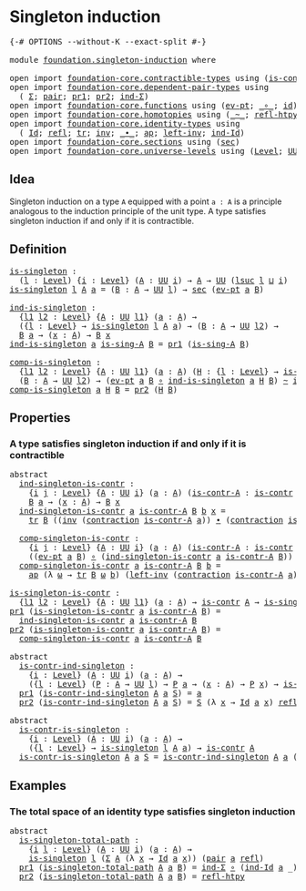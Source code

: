 # Singleton induction

<pre class="Agda"><a id="32" class="Symbol">{-#</a> <a id="36" class="Keyword">OPTIONS</a> <a id="44" class="Pragma">--without-K</a> <a id="56" class="Pragma">--exact-split</a> <a id="70" class="Symbol">#-}</a>

<a id="75" class="Keyword">module</a> <a id="82" href="foundation.singleton-induction.html" class="Module">foundation.singleton-induction</a> <a id="113" class="Keyword">where</a>

<a id="120" class="Keyword">open</a> <a id="125" class="Keyword">import</a> <a id="132" href="foundation-core.contractible-types.html" class="Module">foundation-core.contractible-types</a> <a id="167" class="Keyword">using</a> <a id="173" class="Symbol">(</a><a id="174" href="foundation-core.contractible-types.html#992" class="Function">is-contr</a><a id="182" class="Symbol">;</a> <a id="184" href="foundation-core.contractible-types.html#1427" class="Function">contraction</a><a id="195" class="Symbol">)</a>
<a id="197" class="Keyword">open</a> <a id="202" class="Keyword">import</a> <a id="209" href="foundation-core.dependent-pair-types.html" class="Module">foundation-core.dependent-pair-types</a> <a id="246" class="Keyword">using</a>
  <a id="254" class="Symbol">(</a> <a id="256" href="foundation-core.dependent-pair-types.html#502" class="Record">Σ</a><a id="257" class="Symbol">;</a> <a id="259" href="foundation-core.dependent-pair-types.html#575" class="InductiveConstructor">pair</a><a id="263" class="Symbol">;</a> <a id="265" href="foundation-core.dependent-pair-types.html#592" class="Field">pr1</a><a id="268" class="Symbol">;</a> <a id="270" href="foundation-core.dependent-pair-types.html#604" class="Field">pr2</a><a id="273" class="Symbol">;</a> <a id="275" href="foundation-core.dependent-pair-types.html#687" class="Function">ind-Σ</a><a id="280" class="Symbol">)</a>
<a id="282" class="Keyword">open</a> <a id="287" class="Keyword">import</a> <a id="294" href="foundation-core.functions.html" class="Module">foundation-core.functions</a> <a id="320" class="Keyword">using</a> <a id="326" class="Symbol">(</a><a id="327" href="foundation-core.functions.html#622" class="Function">ev-pt</a><a id="332" class="Symbol">;</a> <a id="334" href="foundation-core.functions.html#407" class="Function Operator">_∘_</a><a id="337" class="Symbol">;</a> <a id="339" href="foundation-core.functions.html#309" class="Function">id</a><a id="341" class="Symbol">)</a>
<a id="343" class="Keyword">open</a> <a id="348" class="Keyword">import</a> <a id="355" href="foundation-core.homotopies.html" class="Module">foundation-core.homotopies</a> <a id="382" class="Keyword">using</a> <a id="388" class="Symbol">(</a><a id="389" href="foundation-core.homotopies.html#545" class="Function Operator">_~_</a><a id="392" class="Symbol">;</a> <a id="394" href="foundation-core.homotopies.html#710" class="Function">refl-htpy</a><a id="403" class="Symbol">)</a>
<a id="405" class="Keyword">open</a> <a id="410" class="Keyword">import</a> <a id="417" href="foundation-core.identity-types.html" class="Module">foundation-core.identity-types</a> <a id="448" class="Keyword">using</a>
  <a id="456" class="Symbol">(</a> <a id="458" href="foundation-core.identity-types.html#1754" class="Datatype">Id</a><a id="460" class="Symbol">;</a> <a id="462" href="foundation-core.identity-types.html#1807" class="InductiveConstructor">refl</a><a id="466" class="Symbol">;</a> <a id="468" href="foundation-core.identity-types.html#5689" class="Function">tr</a><a id="470" class="Symbol">;</a> <a id="472" href="foundation-core.identity-types.html#2716" class="Function">inv</a><a id="475" class="Symbol">;</a> <a id="477" href="foundation-core.identity-types.html#2412" class="Function Operator">_∙_</a><a id="480" class="Symbol">;</a> <a id="482" href="foundation-core.identity-types.html#3990" class="Function">ap</a><a id="484" class="Symbol">;</a> <a id="486" href="foundation-core.identity-types.html#3149" class="Function">left-inv</a><a id="494" class="Symbol">;</a> <a id="496" href="foundation-core.identity-types.html#2154" class="Function">ind-Id</a><a id="502" class="Symbol">)</a>
<a id="504" class="Keyword">open</a> <a id="509" class="Keyword">import</a> <a id="516" href="foundation-core.sections.html" class="Module">foundation-core.sections</a> <a id="541" class="Keyword">using</a> <a id="547" class="Symbol">(</a><a id="548" href="foundation-core.sections.html#521" class="Function">sec</a><a id="551" class="Symbol">)</a>
<a id="553" class="Keyword">open</a> <a id="558" class="Keyword">import</a> <a id="565" href="foundation-core.universe-levels.html" class="Module">foundation-core.universe-levels</a> <a id="597" class="Keyword">using</a> <a id="603" class="Symbol">(</a><a id="604" href="Agda.Primitive.html#597" class="Postulate">Level</a><a id="609" class="Symbol">;</a> <a id="611" href="foundation-core.universe-levels.html#222" class="Primitive">UU</a><a id="613" class="Symbol">;</a> <a id="615" href="Agda.Primitive.html#780" class="Primitive">lsuc</a><a id="619" class="Symbol">;</a> <a id="621" href="Agda.Primitive.html#810" class="Primitive Operator">_⊔_</a><a id="624" class="Symbol">)</a>
</pre>
## Idea

Singleton induction on a type `A` equipped with a point `a : A` is a principle analogous to the induction principle of the unit type. A type satisfies singleton induction if and only if it is contractible.

## Definition

<pre class="Agda"><a id="is-singleton"></a><a id="870" href="foundation.singleton-induction.html#870" class="Function">is-singleton</a> <a id="883" class="Symbol">:</a>
  <a id="887" class="Symbol">(</a><a id="888" href="foundation.singleton-induction.html#888" class="Bound">l</a> <a id="890" class="Symbol">:</a> <a id="892" href="Agda.Primitive.html#597" class="Postulate">Level</a><a id="897" class="Symbol">)</a> <a id="899" class="Symbol">{</a><a id="900" href="foundation.singleton-induction.html#900" class="Bound">i</a> <a id="902" class="Symbol">:</a> <a id="904" href="Agda.Primitive.html#597" class="Postulate">Level</a><a id="909" class="Symbol">}</a> <a id="911" class="Symbol">(</a><a id="912" href="foundation.singleton-induction.html#912" class="Bound">A</a> <a id="914" class="Symbol">:</a> <a id="916" href="foundation-core.universe-levels.html#222" class="Primitive">UU</a> <a id="919" href="foundation.singleton-induction.html#900" class="Bound">i</a><a id="920" class="Symbol">)</a> <a id="922" class="Symbol">→</a> <a id="924" href="foundation.singleton-induction.html#912" class="Bound">A</a> <a id="926" class="Symbol">→</a> <a id="928" href="foundation-core.universe-levels.html#222" class="Primitive">UU</a> <a id="931" class="Symbol">(</a><a id="932" href="Agda.Primitive.html#780" class="Primitive">lsuc</a> <a id="937" href="foundation.singleton-induction.html#888" class="Bound">l</a> <a id="939" href="Agda.Primitive.html#810" class="Primitive Operator">⊔</a> <a id="941" href="foundation.singleton-induction.html#900" class="Bound">i</a><a id="942" class="Symbol">)</a>
<a id="944" href="foundation.singleton-induction.html#870" class="Function">is-singleton</a> <a id="957" href="foundation.singleton-induction.html#957" class="Bound">l</a> <a id="959" href="foundation.singleton-induction.html#959" class="Bound">A</a> <a id="961" href="foundation.singleton-induction.html#961" class="Bound">a</a> <a id="963" class="Symbol">=</a> <a id="965" class="Symbol">(</a><a id="966" href="foundation.singleton-induction.html#966" class="Bound">B</a> <a id="968" class="Symbol">:</a> <a id="970" href="foundation.singleton-induction.html#959" class="Bound">A</a> <a id="972" class="Symbol">→</a> <a id="974" href="foundation-core.universe-levels.html#222" class="Primitive">UU</a> <a id="977" href="foundation.singleton-induction.html#957" class="Bound">l</a><a id="978" class="Symbol">)</a> <a id="980" class="Symbol">→</a> <a id="982" href="foundation-core.sections.html#521" class="Function">sec</a> <a id="986" class="Symbol">(</a><a id="987" href="foundation-core.functions.html#622" class="Function">ev-pt</a> <a id="993" href="foundation.singleton-induction.html#961" class="Bound">a</a> <a id="995" href="foundation.singleton-induction.html#966" class="Bound">B</a><a id="996" class="Symbol">)</a>

<a id="ind-is-singleton"></a><a id="999" href="foundation.singleton-induction.html#999" class="Function">ind-is-singleton</a> <a id="1016" class="Symbol">:</a>
  <a id="1020" class="Symbol">{</a><a id="1021" href="foundation.singleton-induction.html#1021" class="Bound">l1</a> <a id="1024" href="foundation.singleton-induction.html#1024" class="Bound">l2</a> <a id="1027" class="Symbol">:</a> <a id="1029" href="Agda.Primitive.html#597" class="Postulate">Level</a><a id="1034" class="Symbol">}</a> <a id="1036" class="Symbol">{</a><a id="1037" href="foundation.singleton-induction.html#1037" class="Bound">A</a> <a id="1039" class="Symbol">:</a> <a id="1041" href="foundation-core.universe-levels.html#222" class="Primitive">UU</a> <a id="1044" href="foundation.singleton-induction.html#1021" class="Bound">l1</a><a id="1046" class="Symbol">}</a> <a id="1048" class="Symbol">(</a><a id="1049" href="foundation.singleton-induction.html#1049" class="Bound">a</a> <a id="1051" class="Symbol">:</a> <a id="1053" href="foundation.singleton-induction.html#1037" class="Bound">A</a><a id="1054" class="Symbol">)</a> <a id="1056" class="Symbol">→</a>
  <a id="1060" class="Symbol">({</a><a id="1062" href="foundation.singleton-induction.html#1062" class="Bound">l</a> <a id="1064" class="Symbol">:</a> <a id="1066" href="Agda.Primitive.html#597" class="Postulate">Level</a><a id="1071" class="Symbol">}</a> <a id="1073" class="Symbol">→</a> <a id="1075" href="foundation.singleton-induction.html#870" class="Function">is-singleton</a> <a id="1088" href="foundation.singleton-induction.html#1062" class="Bound">l</a> <a id="1090" href="foundation.singleton-induction.html#1037" class="Bound">A</a> <a id="1092" href="foundation.singleton-induction.html#1049" class="Bound">a</a><a id="1093" class="Symbol">)</a> <a id="1095" class="Symbol">→</a> <a id="1097" class="Symbol">(</a><a id="1098" href="foundation.singleton-induction.html#1098" class="Bound">B</a> <a id="1100" class="Symbol">:</a> <a id="1102" href="foundation.singleton-induction.html#1037" class="Bound">A</a> <a id="1104" class="Symbol">→</a> <a id="1106" href="foundation-core.universe-levels.html#222" class="Primitive">UU</a> <a id="1109" href="foundation.singleton-induction.html#1024" class="Bound">l2</a><a id="1111" class="Symbol">)</a> <a id="1113" class="Symbol">→</a>
  <a id="1117" href="foundation.singleton-induction.html#1098" class="Bound">B</a> <a id="1119" href="foundation.singleton-induction.html#1049" class="Bound">a</a> <a id="1121" class="Symbol">→</a> <a id="1123" class="Symbol">(</a><a id="1124" href="foundation.singleton-induction.html#1124" class="Bound">x</a> <a id="1126" class="Symbol">:</a> <a id="1128" href="foundation.singleton-induction.html#1037" class="Bound">A</a><a id="1129" class="Symbol">)</a> <a id="1131" class="Symbol">→</a> <a id="1133" href="foundation.singleton-induction.html#1098" class="Bound">B</a> <a id="1135" href="foundation.singleton-induction.html#1124" class="Bound">x</a>
<a id="1137" href="foundation.singleton-induction.html#999" class="Function">ind-is-singleton</a> <a id="1154" href="foundation.singleton-induction.html#1154" class="Bound">a</a> <a id="1156" href="foundation.singleton-induction.html#1156" class="Bound">is-sing-A</a> <a id="1166" href="foundation.singleton-induction.html#1166" class="Bound">B</a> <a id="1168" class="Symbol">=</a> <a id="1170" href="foundation-core.dependent-pair-types.html#592" class="Field">pr1</a> <a id="1174" class="Symbol">(</a><a id="1175" href="foundation.singleton-induction.html#1156" class="Bound">is-sing-A</a> <a id="1185" href="foundation.singleton-induction.html#1166" class="Bound">B</a><a id="1186" class="Symbol">)</a>

<a id="comp-is-singleton"></a><a id="1189" href="foundation.singleton-induction.html#1189" class="Function">comp-is-singleton</a> <a id="1207" class="Symbol">:</a>
  <a id="1211" class="Symbol">{</a><a id="1212" href="foundation.singleton-induction.html#1212" class="Bound">l1</a> <a id="1215" href="foundation.singleton-induction.html#1215" class="Bound">l2</a> <a id="1218" class="Symbol">:</a> <a id="1220" href="Agda.Primitive.html#597" class="Postulate">Level</a><a id="1225" class="Symbol">}</a> <a id="1227" class="Symbol">{</a><a id="1228" href="foundation.singleton-induction.html#1228" class="Bound">A</a> <a id="1230" class="Symbol">:</a> <a id="1232" href="foundation-core.universe-levels.html#222" class="Primitive">UU</a> <a id="1235" href="foundation.singleton-induction.html#1212" class="Bound">l1</a><a id="1237" class="Symbol">}</a> <a id="1239" class="Symbol">(</a><a id="1240" href="foundation.singleton-induction.html#1240" class="Bound">a</a> <a id="1242" class="Symbol">:</a> <a id="1244" href="foundation.singleton-induction.html#1228" class="Bound">A</a><a id="1245" class="Symbol">)</a> <a id="1247" class="Symbol">(</a><a id="1248" href="foundation.singleton-induction.html#1248" class="Bound">H</a> <a id="1250" class="Symbol">:</a> <a id="1252" class="Symbol">{</a><a id="1253" href="foundation.singleton-induction.html#1253" class="Bound">l</a> <a id="1255" class="Symbol">:</a> <a id="1257" href="Agda.Primitive.html#597" class="Postulate">Level</a><a id="1262" class="Symbol">}</a> <a id="1264" class="Symbol">→</a> <a id="1266" href="foundation.singleton-induction.html#870" class="Function">is-singleton</a> <a id="1279" href="foundation.singleton-induction.html#1253" class="Bound">l</a> <a id="1281" href="foundation.singleton-induction.html#1228" class="Bound">A</a> <a id="1283" href="foundation.singleton-induction.html#1240" class="Bound">a</a><a id="1284" class="Symbol">)</a> <a id="1286" class="Symbol">→</a>
  <a id="1290" class="Symbol">(</a><a id="1291" href="foundation.singleton-induction.html#1291" class="Bound">B</a> <a id="1293" class="Symbol">:</a> <a id="1295" href="foundation.singleton-induction.html#1228" class="Bound">A</a> <a id="1297" class="Symbol">→</a> <a id="1299" href="foundation-core.universe-levels.html#222" class="Primitive">UU</a> <a id="1302" href="foundation.singleton-induction.html#1215" class="Bound">l2</a><a id="1304" class="Symbol">)</a> <a id="1306" class="Symbol">→</a> <a id="1308" class="Symbol">(</a><a id="1309" href="foundation-core.functions.html#622" class="Function">ev-pt</a> <a id="1315" href="foundation.singleton-induction.html#1240" class="Bound">a</a> <a id="1317" href="foundation.singleton-induction.html#1291" class="Bound">B</a> <a id="1319" href="foundation-core.functions.html#407" class="Function Operator">∘</a> <a id="1321" href="foundation.singleton-induction.html#999" class="Function">ind-is-singleton</a> <a id="1338" href="foundation.singleton-induction.html#1240" class="Bound">a</a> <a id="1340" href="foundation.singleton-induction.html#1248" class="Bound">H</a> <a id="1342" href="foundation.singleton-induction.html#1291" class="Bound">B</a><a id="1343" class="Symbol">)</a> <a id="1345" href="foundation-core.homotopies.html#545" class="Function Operator">~</a> <a id="1347" href="foundation-core.functions.html#309" class="Function">id</a>
<a id="1350" href="foundation.singleton-induction.html#1189" class="Function">comp-is-singleton</a> <a id="1368" href="foundation.singleton-induction.html#1368" class="Bound">a</a> <a id="1370" href="foundation.singleton-induction.html#1370" class="Bound">H</a> <a id="1372" href="foundation.singleton-induction.html#1372" class="Bound">B</a> <a id="1374" class="Symbol">=</a> <a id="1376" href="foundation-core.dependent-pair-types.html#604" class="Field">pr2</a> <a id="1380" class="Symbol">(</a><a id="1381" href="foundation.singleton-induction.html#1370" class="Bound">H</a> <a id="1383" href="foundation.singleton-induction.html#1372" class="Bound">B</a><a id="1384" class="Symbol">)</a>
</pre>
## Properties

### A type satisfies singleton induction if and only if it is contractible

<pre class="Agda"><a id="1490" class="Keyword">abstract</a>
  <a id="ind-singleton-is-contr"></a><a id="1501" href="foundation.singleton-induction.html#1501" class="Function">ind-singleton-is-contr</a> <a id="1524" class="Symbol">:</a>
    <a id="1530" class="Symbol">{</a><a id="1531" href="foundation.singleton-induction.html#1531" class="Bound">i</a> <a id="1533" href="foundation.singleton-induction.html#1533" class="Bound">j</a> <a id="1535" class="Symbol">:</a> <a id="1537" href="Agda.Primitive.html#597" class="Postulate">Level</a><a id="1542" class="Symbol">}</a> <a id="1544" class="Symbol">{</a><a id="1545" href="foundation.singleton-induction.html#1545" class="Bound">A</a> <a id="1547" class="Symbol">:</a> <a id="1549" href="foundation-core.universe-levels.html#222" class="Primitive">UU</a> <a id="1552" href="foundation.singleton-induction.html#1531" class="Bound">i</a><a id="1553" class="Symbol">}</a> <a id="1555" class="Symbol">(</a><a id="1556" href="foundation.singleton-induction.html#1556" class="Bound">a</a> <a id="1558" class="Symbol">:</a> <a id="1560" href="foundation.singleton-induction.html#1545" class="Bound">A</a><a id="1561" class="Symbol">)</a> <a id="1563" class="Symbol">(</a><a id="1564" href="foundation.singleton-induction.html#1564" class="Bound">is-contr-A</a> <a id="1575" class="Symbol">:</a> <a id="1577" href="foundation-core.contractible-types.html#992" class="Function">is-contr</a> <a id="1586" href="foundation.singleton-induction.html#1545" class="Bound">A</a><a id="1587" class="Symbol">)</a> <a id="1589" class="Symbol">(</a><a id="1590" href="foundation.singleton-induction.html#1590" class="Bound">B</a> <a id="1592" class="Symbol">:</a> <a id="1594" href="foundation.singleton-induction.html#1545" class="Bound">A</a> <a id="1596" class="Symbol">→</a> <a id="1598" href="foundation-core.universe-levels.html#222" class="Primitive">UU</a> <a id="1601" href="foundation.singleton-induction.html#1533" class="Bound">j</a><a id="1602" class="Symbol">)</a> <a id="1604" class="Symbol">→</a>
    <a id="1610" href="foundation.singleton-induction.html#1590" class="Bound">B</a> <a id="1612" href="foundation.singleton-induction.html#1556" class="Bound">a</a> <a id="1614" class="Symbol">→</a> <a id="1616" class="Symbol">(</a><a id="1617" href="foundation.singleton-induction.html#1617" class="Bound">x</a> <a id="1619" class="Symbol">:</a> <a id="1621" href="foundation.singleton-induction.html#1545" class="Bound">A</a><a id="1622" class="Symbol">)</a> <a id="1624" class="Symbol">→</a> <a id="1626" href="foundation.singleton-induction.html#1590" class="Bound">B</a> <a id="1628" href="foundation.singleton-induction.html#1617" class="Bound">x</a>
  <a id="1632" href="foundation.singleton-induction.html#1501" class="Function">ind-singleton-is-contr</a> <a id="1655" href="foundation.singleton-induction.html#1655" class="Bound">a</a> <a id="1657" href="foundation.singleton-induction.html#1657" class="Bound">is-contr-A</a> <a id="1668" href="foundation.singleton-induction.html#1668" class="Bound">B</a> <a id="1670" href="foundation.singleton-induction.html#1670" class="Bound">b</a> <a id="1672" href="foundation.singleton-induction.html#1672" class="Bound">x</a> <a id="1674" class="Symbol">=</a>
    <a id="1680" href="foundation-core.identity-types.html#5689" class="Function">tr</a> <a id="1683" href="foundation.singleton-induction.html#1668" class="Bound">B</a> <a id="1685" class="Symbol">((</a><a id="1687" href="foundation-core.identity-types.html#2716" class="Function">inv</a> <a id="1691" class="Symbol">(</a><a id="1692" href="foundation-core.contractible-types.html#1427" class="Function">contraction</a> <a id="1704" href="foundation.singleton-induction.html#1657" class="Bound">is-contr-A</a> <a id="1715" href="foundation.singleton-induction.html#1655" class="Bound">a</a><a id="1716" class="Symbol">))</a> <a id="1719" href="foundation-core.identity-types.html#2412" class="Function Operator">∙</a> <a id="1721" class="Symbol">(</a><a id="1722" href="foundation-core.contractible-types.html#1427" class="Function">contraction</a> <a id="1734" href="foundation.singleton-induction.html#1657" class="Bound">is-contr-A</a> <a id="1745" href="foundation.singleton-induction.html#1672" class="Bound">x</a><a id="1746" class="Symbol">))</a> <a id="1749" href="foundation.singleton-induction.html#1670" class="Bound">b</a>
  
  <a id="comp-singleton-is-contr"></a><a id="1756" href="foundation.singleton-induction.html#1756" class="Function">comp-singleton-is-contr</a> <a id="1780" class="Symbol">:</a>
    <a id="1786" class="Symbol">{</a><a id="1787" href="foundation.singleton-induction.html#1787" class="Bound">i</a> <a id="1789" href="foundation.singleton-induction.html#1789" class="Bound">j</a> <a id="1791" class="Symbol">:</a> <a id="1793" href="Agda.Primitive.html#597" class="Postulate">Level</a><a id="1798" class="Symbol">}</a> <a id="1800" class="Symbol">{</a><a id="1801" href="foundation.singleton-induction.html#1801" class="Bound">A</a> <a id="1803" class="Symbol">:</a> <a id="1805" href="foundation-core.universe-levels.html#222" class="Primitive">UU</a> <a id="1808" href="foundation.singleton-induction.html#1787" class="Bound">i</a><a id="1809" class="Symbol">}</a> <a id="1811" class="Symbol">(</a><a id="1812" href="foundation.singleton-induction.html#1812" class="Bound">a</a> <a id="1814" class="Symbol">:</a> <a id="1816" href="foundation.singleton-induction.html#1801" class="Bound">A</a><a id="1817" class="Symbol">)</a> <a id="1819" class="Symbol">(</a><a id="1820" href="foundation.singleton-induction.html#1820" class="Bound">is-contr-A</a> <a id="1831" class="Symbol">:</a> <a id="1833" href="foundation-core.contractible-types.html#992" class="Function">is-contr</a> <a id="1842" href="foundation.singleton-induction.html#1801" class="Bound">A</a><a id="1843" class="Symbol">)</a> <a id="1845" class="Symbol">(</a><a id="1846" href="foundation.singleton-induction.html#1846" class="Bound">B</a> <a id="1848" class="Symbol">:</a> <a id="1850" href="foundation.singleton-induction.html#1801" class="Bound">A</a> <a id="1852" class="Symbol">→</a> <a id="1854" href="foundation-core.universe-levels.html#222" class="Primitive">UU</a> <a id="1857" href="foundation.singleton-induction.html#1789" class="Bound">j</a><a id="1858" class="Symbol">)</a> <a id="1860" class="Symbol">→</a>
    <a id="1866" class="Symbol">((</a><a id="1868" href="foundation-core.functions.html#622" class="Function">ev-pt</a> <a id="1874" href="foundation.singleton-induction.html#1812" class="Bound">a</a> <a id="1876" href="foundation.singleton-induction.html#1846" class="Bound">B</a><a id="1877" class="Symbol">)</a> <a id="1879" href="foundation-core.functions.html#407" class="Function Operator">∘</a> <a id="1881" class="Symbol">(</a><a id="1882" href="foundation.singleton-induction.html#1501" class="Function">ind-singleton-is-contr</a> <a id="1905" href="foundation.singleton-induction.html#1812" class="Bound">a</a> <a id="1907" href="foundation.singleton-induction.html#1820" class="Bound">is-contr-A</a> <a id="1918" href="foundation.singleton-induction.html#1846" class="Bound">B</a><a id="1919" class="Symbol">))</a> <a id="1922" href="foundation-core.homotopies.html#545" class="Function Operator">~</a> <a id="1924" href="foundation-core.functions.html#309" class="Function">id</a>
  <a id="1929" href="foundation.singleton-induction.html#1756" class="Function">comp-singleton-is-contr</a> <a id="1953" href="foundation.singleton-induction.html#1953" class="Bound">a</a> <a id="1955" href="foundation.singleton-induction.html#1955" class="Bound">is-contr-A</a> <a id="1966" href="foundation.singleton-induction.html#1966" class="Bound">B</a> <a id="1968" href="foundation.singleton-induction.html#1968" class="Bound">b</a> <a id="1970" class="Symbol">=</a>
    <a id="1976" href="foundation-core.identity-types.html#3990" class="Function">ap</a> <a id="1979" class="Symbol">(λ</a> <a id="1982" href="foundation.singleton-induction.html#1982" class="Bound">ω</a> <a id="1984" class="Symbol">→</a> <a id="1986" href="foundation-core.identity-types.html#5689" class="Function">tr</a> <a id="1989" href="foundation.singleton-induction.html#1966" class="Bound">B</a> <a id="1991" href="foundation.singleton-induction.html#1982" class="Bound">ω</a> <a id="1993" href="foundation.singleton-induction.html#1968" class="Bound">b</a><a id="1994" class="Symbol">)</a> <a id="1996" class="Symbol">(</a><a id="1997" href="foundation-core.identity-types.html#3149" class="Function">left-inv</a> <a id="2006" class="Symbol">(</a><a id="2007" href="foundation-core.contractible-types.html#1427" class="Function">contraction</a> <a id="2019" href="foundation.singleton-induction.html#1955" class="Bound">is-contr-A</a> <a id="2030" href="foundation.singleton-induction.html#1953" class="Bound">a</a><a id="2031" class="Symbol">))</a>

<a id="is-singleton-is-contr"></a><a id="2035" href="foundation.singleton-induction.html#2035" class="Function">is-singleton-is-contr</a> <a id="2057" class="Symbol">:</a>
  <a id="2061" class="Symbol">{</a><a id="2062" href="foundation.singleton-induction.html#2062" class="Bound">l1</a> <a id="2065" href="foundation.singleton-induction.html#2065" class="Bound">l2</a> <a id="2068" class="Symbol">:</a> <a id="2070" href="Agda.Primitive.html#597" class="Postulate">Level</a><a id="2075" class="Symbol">}</a> <a id="2077" class="Symbol">{</a><a id="2078" href="foundation.singleton-induction.html#2078" class="Bound">A</a> <a id="2080" class="Symbol">:</a> <a id="2082" href="foundation-core.universe-levels.html#222" class="Primitive">UU</a> <a id="2085" href="foundation.singleton-induction.html#2062" class="Bound">l1</a><a id="2087" class="Symbol">}</a> <a id="2089" class="Symbol">(</a><a id="2090" href="foundation.singleton-induction.html#2090" class="Bound">a</a> <a id="2092" class="Symbol">:</a> <a id="2094" href="foundation.singleton-induction.html#2078" class="Bound">A</a><a id="2095" class="Symbol">)</a> <a id="2097" class="Symbol">→</a> <a id="2099" href="foundation-core.contractible-types.html#992" class="Function">is-contr</a> <a id="2108" href="foundation.singleton-induction.html#2078" class="Bound">A</a> <a id="2110" class="Symbol">→</a> <a id="2112" href="foundation.singleton-induction.html#870" class="Function">is-singleton</a> <a id="2125" href="foundation.singleton-induction.html#2065" class="Bound">l2</a> <a id="2128" href="foundation.singleton-induction.html#2078" class="Bound">A</a> <a id="2130" href="foundation.singleton-induction.html#2090" class="Bound">a</a>
<a id="2132" href="foundation-core.dependent-pair-types.html#592" class="Field">pr1</a> <a id="2136" class="Symbol">(</a><a id="2137" href="foundation.singleton-induction.html#2035" class="Function">is-singleton-is-contr</a> <a id="2159" href="foundation.singleton-induction.html#2159" class="Bound">a</a> <a id="2161" href="foundation.singleton-induction.html#2161" class="Bound">is-contr-A</a> <a id="2172" href="foundation.singleton-induction.html#2172" class="Bound">B</a><a id="2173" class="Symbol">)</a> <a id="2175" class="Symbol">=</a>
  <a id="2179" href="foundation.singleton-induction.html#1501" class="Function">ind-singleton-is-contr</a> <a id="2202" href="foundation.singleton-induction.html#2159" class="Bound">a</a> <a id="2204" href="foundation.singleton-induction.html#2161" class="Bound">is-contr-A</a> <a id="2215" href="foundation.singleton-induction.html#2172" class="Bound">B</a>
<a id="2217" href="foundation-core.dependent-pair-types.html#604" class="Field">pr2</a> <a id="2221" class="Symbol">(</a><a id="2222" href="foundation.singleton-induction.html#2035" class="Function">is-singleton-is-contr</a> <a id="2244" href="foundation.singleton-induction.html#2244" class="Bound">a</a> <a id="2246" href="foundation.singleton-induction.html#2246" class="Bound">is-contr-A</a> <a id="2257" href="foundation.singleton-induction.html#2257" class="Bound">B</a><a id="2258" class="Symbol">)</a> <a id="2260" class="Symbol">=</a>
  <a id="2264" href="foundation.singleton-induction.html#1756" class="Function">comp-singleton-is-contr</a> <a id="2288" href="foundation.singleton-induction.html#2244" class="Bound">a</a> <a id="2290" href="foundation.singleton-induction.html#2246" class="Bound">is-contr-A</a> <a id="2301" href="foundation.singleton-induction.html#2257" class="Bound">B</a>

<a id="2304" class="Keyword">abstract</a>
  <a id="is-contr-ind-singleton"></a><a id="2315" href="foundation.singleton-induction.html#2315" class="Function">is-contr-ind-singleton</a> <a id="2338" class="Symbol">:</a>
    <a id="2344" class="Symbol">{</a><a id="2345" href="foundation.singleton-induction.html#2345" class="Bound">i</a> <a id="2347" class="Symbol">:</a> <a id="2349" href="Agda.Primitive.html#597" class="Postulate">Level</a><a id="2354" class="Symbol">}</a> <a id="2356" class="Symbol">(</a><a id="2357" href="foundation.singleton-induction.html#2357" class="Bound">A</a> <a id="2359" class="Symbol">:</a> <a id="2361" href="foundation-core.universe-levels.html#222" class="Primitive">UU</a> <a id="2364" href="foundation.singleton-induction.html#2345" class="Bound">i</a><a id="2365" class="Symbol">)</a> <a id="2367" class="Symbol">(</a><a id="2368" href="foundation.singleton-induction.html#2368" class="Bound">a</a> <a id="2370" class="Symbol">:</a> <a id="2372" href="foundation.singleton-induction.html#2357" class="Bound">A</a><a id="2373" class="Symbol">)</a> <a id="2375" class="Symbol">→</a>
    <a id="2381" class="Symbol">({</a><a id="2383" href="foundation.singleton-induction.html#2383" class="Bound">l</a> <a id="2385" class="Symbol">:</a> <a id="2387" href="Agda.Primitive.html#597" class="Postulate">Level</a><a id="2392" class="Symbol">}</a> <a id="2394" class="Symbol">(</a><a id="2395" href="foundation.singleton-induction.html#2395" class="Bound">P</a> <a id="2397" class="Symbol">:</a> <a id="2399" href="foundation.singleton-induction.html#2357" class="Bound">A</a> <a id="2401" class="Symbol">→</a> <a id="2403" href="foundation-core.universe-levels.html#222" class="Primitive">UU</a> <a id="2406" href="foundation.singleton-induction.html#2383" class="Bound">l</a><a id="2407" class="Symbol">)</a> <a id="2409" class="Symbol">→</a> <a id="2411" href="foundation.singleton-induction.html#2395" class="Bound">P</a> <a id="2413" href="foundation.singleton-induction.html#2368" class="Bound">a</a> <a id="2415" class="Symbol">→</a> <a id="2417" class="Symbol">(</a><a id="2418" href="foundation.singleton-induction.html#2418" class="Bound">x</a> <a id="2420" class="Symbol">:</a> <a id="2422" href="foundation.singleton-induction.html#2357" class="Bound">A</a><a id="2423" class="Symbol">)</a> <a id="2425" class="Symbol">→</a> <a id="2427" href="foundation.singleton-induction.html#2395" class="Bound">P</a> <a id="2429" href="foundation.singleton-induction.html#2418" class="Bound">x</a><a id="2430" class="Symbol">)</a> <a id="2432" class="Symbol">→</a> <a id="2434" href="foundation-core.contractible-types.html#992" class="Function">is-contr</a> <a id="2443" href="foundation.singleton-induction.html#2357" class="Bound">A</a>
  <a id="2447" href="foundation-core.dependent-pair-types.html#592" class="Field">pr1</a> <a id="2451" class="Symbol">(</a><a id="2452" href="foundation.singleton-induction.html#2315" class="Function">is-contr-ind-singleton</a> <a id="2475" href="foundation.singleton-induction.html#2475" class="Bound">A</a> <a id="2477" href="foundation.singleton-induction.html#2477" class="Bound">a</a> <a id="2479" href="foundation.singleton-induction.html#2479" class="Bound">S</a><a id="2480" class="Symbol">)</a> <a id="2482" class="Symbol">=</a> <a id="2484" href="foundation.singleton-induction.html#2477" class="Bound">a</a>
  <a id="2488" href="foundation-core.dependent-pair-types.html#604" class="Field">pr2</a> <a id="2492" class="Symbol">(</a><a id="2493" href="foundation.singleton-induction.html#2315" class="Function">is-contr-ind-singleton</a> <a id="2516" href="foundation.singleton-induction.html#2516" class="Bound">A</a> <a id="2518" href="foundation.singleton-induction.html#2518" class="Bound">a</a> <a id="2520" href="foundation.singleton-induction.html#2520" class="Bound">S</a><a id="2521" class="Symbol">)</a> <a id="2523" class="Symbol">=</a> <a id="2525" href="foundation.singleton-induction.html#2520" class="Bound">S</a> <a id="2527" class="Symbol">(λ</a> <a id="2530" href="foundation.singleton-induction.html#2530" class="Bound">x</a> <a id="2532" class="Symbol">→</a> <a id="2534" href="foundation-core.identity-types.html#1754" class="Datatype">Id</a> <a id="2537" href="foundation.singleton-induction.html#2518" class="Bound">a</a> <a id="2539" href="foundation.singleton-induction.html#2530" class="Bound">x</a><a id="2540" class="Symbol">)</a> <a id="2542" href="foundation-core.identity-types.html#1807" class="InductiveConstructor">refl</a>

<a id="2548" class="Keyword">abstract</a>
  <a id="is-contr-is-singleton"></a><a id="2559" href="foundation.singleton-induction.html#2559" class="Function">is-contr-is-singleton</a> <a id="2581" class="Symbol">:</a>
    <a id="2587" class="Symbol">{</a><a id="2588" href="foundation.singleton-induction.html#2588" class="Bound">i</a> <a id="2590" class="Symbol">:</a> <a id="2592" href="Agda.Primitive.html#597" class="Postulate">Level</a><a id="2597" class="Symbol">}</a> <a id="2599" class="Symbol">(</a><a id="2600" href="foundation.singleton-induction.html#2600" class="Bound">A</a> <a id="2602" class="Symbol">:</a> <a id="2604" href="foundation-core.universe-levels.html#222" class="Primitive">UU</a> <a id="2607" href="foundation.singleton-induction.html#2588" class="Bound">i</a><a id="2608" class="Symbol">)</a> <a id="2610" class="Symbol">(</a><a id="2611" href="foundation.singleton-induction.html#2611" class="Bound">a</a> <a id="2613" class="Symbol">:</a> <a id="2615" href="foundation.singleton-induction.html#2600" class="Bound">A</a><a id="2616" class="Symbol">)</a> <a id="2618" class="Symbol">→</a>
    <a id="2624" class="Symbol">({</a><a id="2626" href="foundation.singleton-induction.html#2626" class="Bound">l</a> <a id="2628" class="Symbol">:</a> <a id="2630" href="Agda.Primitive.html#597" class="Postulate">Level</a><a id="2635" class="Symbol">}</a> <a id="2637" class="Symbol">→</a> <a id="2639" href="foundation.singleton-induction.html#870" class="Function">is-singleton</a> <a id="2652" href="foundation.singleton-induction.html#2626" class="Bound">l</a> <a id="2654" href="foundation.singleton-induction.html#2600" class="Bound">A</a> <a id="2656" href="foundation.singleton-induction.html#2611" class="Bound">a</a><a id="2657" class="Symbol">)</a> <a id="2659" class="Symbol">→</a> <a id="2661" href="foundation-core.contractible-types.html#992" class="Function">is-contr</a> <a id="2670" href="foundation.singleton-induction.html#2600" class="Bound">A</a>
  <a id="2674" href="foundation.singleton-induction.html#2559" class="Function">is-contr-is-singleton</a> <a id="2696" href="foundation.singleton-induction.html#2696" class="Bound">A</a> <a id="2698" href="foundation.singleton-induction.html#2698" class="Bound">a</a> <a id="2700" href="foundation.singleton-induction.html#2700" class="Bound">S</a> <a id="2702" class="Symbol">=</a> <a id="2704" href="foundation.singleton-induction.html#2315" class="Function">is-contr-ind-singleton</a> <a id="2727" href="foundation.singleton-induction.html#2696" class="Bound">A</a> <a id="2729" href="foundation.singleton-induction.html#2698" class="Bound">a</a> <a id="2731" class="Symbol">(λ</a> <a id="2734" href="foundation.singleton-induction.html#2734" class="Bound">P</a> <a id="2736" class="Symbol">→</a> <a id="2738" href="foundation-core.dependent-pair-types.html#592" class="Field">pr1</a> <a id="2742" class="Symbol">(</a><a id="2743" href="foundation.singleton-induction.html#2700" class="Bound">S</a> <a id="2745" href="foundation.singleton-induction.html#2734" class="Bound">P</a><a id="2746" class="Symbol">))</a>
</pre>
## Examples

### The total space of an identity type satisfies singleton induction

<pre class="Agda"><a id="2846" class="Keyword">abstract</a>
  <a id="is-singleton-total-path"></a><a id="2857" href="foundation.singleton-induction.html#2857" class="Function">is-singleton-total-path</a> <a id="2881" class="Symbol">:</a>
    <a id="2887" class="Symbol">{</a><a id="2888" href="foundation.singleton-induction.html#2888" class="Bound">i</a> <a id="2890" href="foundation.singleton-induction.html#2890" class="Bound">l</a> <a id="2892" class="Symbol">:</a> <a id="2894" href="Agda.Primitive.html#597" class="Postulate">Level</a><a id="2899" class="Symbol">}</a> <a id="2901" class="Symbol">(</a><a id="2902" href="foundation.singleton-induction.html#2902" class="Bound">A</a> <a id="2904" class="Symbol">:</a> <a id="2906" href="foundation-core.universe-levels.html#222" class="Primitive">UU</a> <a id="2909" href="foundation.singleton-induction.html#2888" class="Bound">i</a><a id="2910" class="Symbol">)</a> <a id="2912" class="Symbol">(</a><a id="2913" href="foundation.singleton-induction.html#2913" class="Bound">a</a> <a id="2915" class="Symbol">:</a> <a id="2917" href="foundation.singleton-induction.html#2902" class="Bound">A</a><a id="2918" class="Symbol">)</a> <a id="2920" class="Symbol">→</a>
    <a id="2926" href="foundation.singleton-induction.html#870" class="Function">is-singleton</a> <a id="2939" href="foundation.singleton-induction.html#2890" class="Bound">l</a> <a id="2941" class="Symbol">(</a><a id="2942" href="foundation-core.dependent-pair-types.html#502" class="Record">Σ</a> <a id="2944" href="foundation.singleton-induction.html#2902" class="Bound">A</a> <a id="2946" class="Symbol">(λ</a> <a id="2949" href="foundation.singleton-induction.html#2949" class="Bound">x</a> <a id="2951" class="Symbol">→</a> <a id="2953" href="foundation-core.identity-types.html#1754" class="Datatype">Id</a> <a id="2956" href="foundation.singleton-induction.html#2913" class="Bound">a</a> <a id="2958" href="foundation.singleton-induction.html#2949" class="Bound">x</a><a id="2959" class="Symbol">))</a> <a id="2962" class="Symbol">(</a><a id="2963" href="foundation-core.dependent-pair-types.html#575" class="InductiveConstructor">pair</a> <a id="2968" href="foundation.singleton-induction.html#2913" class="Bound">a</a> <a id="2970" href="foundation-core.identity-types.html#1807" class="InductiveConstructor">refl</a><a id="2974" class="Symbol">)</a>
  <a id="2978" href="foundation-core.dependent-pair-types.html#592" class="Field">pr1</a> <a id="2982" class="Symbol">(</a><a id="2983" href="foundation.singleton-induction.html#2857" class="Function">is-singleton-total-path</a> <a id="3007" href="foundation.singleton-induction.html#3007" class="Bound">A</a> <a id="3009" href="foundation.singleton-induction.html#3009" class="Bound">a</a> <a id="3011" href="foundation.singleton-induction.html#3011" class="Bound">B</a><a id="3012" class="Symbol">)</a> <a id="3014" class="Symbol">=</a> <a id="3016" href="foundation-core.dependent-pair-types.html#687" class="Function">ind-Σ</a> <a id="3022" href="foundation-core.functions.html#407" class="Function Operator">∘</a> <a id="3024" class="Symbol">(</a><a id="3025" href="foundation-core.identity-types.html#2154" class="Function">ind-Id</a> <a id="3032" href="foundation.singleton-induction.html#3009" class="Bound">a</a> <a id="3034" class="Symbol">_)</a>
  <a id="3039" href="foundation-core.dependent-pair-types.html#604" class="Field">pr2</a> <a id="3043" class="Symbol">(</a><a id="3044" href="foundation.singleton-induction.html#2857" class="Function">is-singleton-total-path</a> <a id="3068" href="foundation.singleton-induction.html#3068" class="Bound">A</a> <a id="3070" href="foundation.singleton-induction.html#3070" class="Bound">a</a> <a id="3072" href="foundation.singleton-induction.html#3072" class="Bound">B</a><a id="3073" class="Symbol">)</a> <a id="3075" class="Symbol">=</a> <a id="3077" href="foundation-core.homotopies.html#710" class="Function">refl-htpy</a>
</pre>